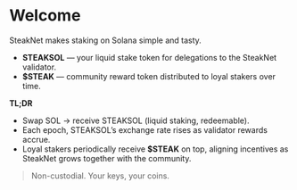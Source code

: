 # Welcome

SteakNet makes staking on Solana simple and tasty.

* **STEAKSOL** — your liquid stake token for delegations to the SteakNet validator.
* **$STEAK** — community reward token distributed to loyal stakers over time.

**TL;DR**

* Swap SOL → receive STEAKSOL (liquid staking, redeemable).
* Each epoch, STEAKSOL’s exchange rate rises as validator rewards accrue.
* Loyal stakers periodically receive **$STEAK** on top, aligning incentives as SteakNet grows together with the community.

> Non-custodial. Your keys, your coins.
